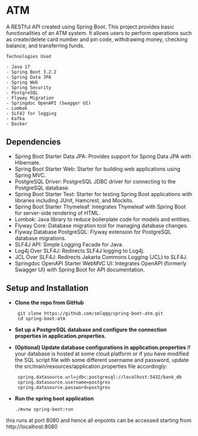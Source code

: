 # ATM 

A RESTful API created using Spring Boot. This project provides basic functionalities of an ATM system. It allows users to perform operations such as create/delete card number and pin code, withdrawing money, checking balance, and transferring funds.
    
    Technologies Used

    - Java 17
    - Spring Boot 3.2.2
    - Spring Data JPA
    - Spring Web
    - Spring Security
    - PostgreSQL
    - Flyway Migration
    - Springdoc OpenAPI (Swagger UI)
    - Lombok
    - SLF4J for logging
    - Kafka
    - Docker

## Dependencies

   - Spring Boot Starter Data JPA: Provides support for Spring Data JPA with Hibernate.
   - Spring Boot Starter Web: Starter for building web applications using Spring MVC.
   - PostgreSQL Driver: PostgreSQL JDBC driver for connecting to the PostgreSQL database.
   - Spring Boot Starter Test: Starter for testing Spring Boot applications with libraries including JUnit, Hamcrest, and Mockito.
   - Spring Boot Starter Thymeleaf: Integrates Thymeleaf with Spring Boot for server-side rendering of HTML.
   - Lombok: Java library to reduce boilerplate code for models and entities.
   - Flyway Core: Database migration tool for managing database changes.
   - Flyway Database PostgreSQL: Flyway extension for PostgreSQL database migrations.
   - SLF4J API: Simple Logging Facade for Java.
   - Log4j Over SLF4J: Redirects SLF4J logging to Log4j.
   - JCL Over SLF4J: Redirects Jakarta Commons Logging (JCL) to SLF4J.
   - Springdoc OpenAPI Starter WebMVC UI: Integrates OpenAPI (formerly Swagger UI) with Spring Boot for API documentation.

## Setup and Installation

   -  **Clone the repo from GitHub**
       ```
        git clone https://github.com/smlqqq/spring-boot-atm.git
        cd spring-boot-atm
       ```

   -  **Set up a PostgreSQL database and configure the connection properties in application.properties.**
     
   -  **(Optional) Update database configurations in application.properties**
     If your database is hosted at some cloud platform or if you have modified the SQL script file with some different username and password, update the src/main/resources/application.properties file accordingly:
      ``` 
       spring.datasource.url=jdbc:postgresql://localhost:5432/bank_db
       spring.datasource.username=postgres
       spring.datasource.password=postgres
      ```

   - **Run the spring boot application**
      ```
      ./mvnw spring-boot:run
      ```

this runs at port 8080 and hence all enpoints can be accessed starting from http://localhost:8080
